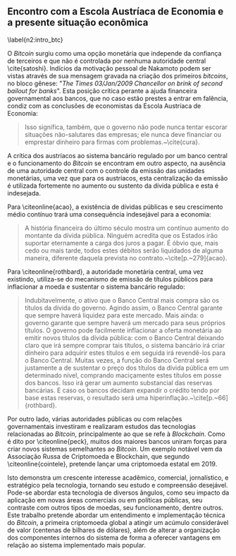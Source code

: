 ## Encontro com a Escola Austríaca de Economia e a presente situação econômica
\label{n2:intro_btc}

O *Bitcoin* surgiu como uma opção monetária que independe da confiança de terceiros e que não é controlada por nenhuma autoridade central \cite{satoshi}. Indícios da motivação pessoal de Nakamoto podem ser vistas através de sua mensagem gravada na criação dos primeiros *bitcoins*, no bloco gênese: "*The Times 03/Jan/2009 Chancellor on brink of second bailout for banks*". Esta posição crítica perante a ajuda financeira governamental aos bancos, que no caso estão prestes a entrar em falência, condiz com as conclusões de economistas da Escola Austríaca de Economia:

> Isso significa, também, que o governo não pode nunca tentar escorar situações não-salutares das empresas; ele nunca deve financiar ou emprestar dinheiro para firmas com problemas.~\cite{cura}. 

A crítica dos austríacos ao sistema bancário regulado por um banco central e o funcionamento do *Bitcoin* se encontram em outro aspecto, na ausência de uma autoridade central com o controle da emissão das unidades monetárias, uma vez que para os austríacos, esta centralização da emissão é utilizada fortemente no aumento ou sustento da dívida pública e esta é indesejada.

Para \citeonline{acao}, a existência de dívidas públicas e seu crescimento médio contínuo trará uma consequência indesejável para a economia:

> A história financeira do último século mostra um contínuo aumento do montante da dívida pública. Ninguém acredita que os Estados irão suportar eternamente a carga dos juros a pagar. É óbvio que, mais cedo ou mais tarde, todos estes débitos serão liquidados de alguma maneira, diferente daquela prevista no contrato.~\cite[p.~279]{acao}.

Para \citeonline{rothbard}, a autoridade monetária central, uma vez existindo, utiliza-se do mecanismo de emissão de títulos públicos para inflacionar a moeda e sustentar o sistema bancário regulado:

> Indubitavelmente, o ativo que o Banco Central mais compra são os títulos da dívida do governo. Agindo assim, o Banco Central garante que sempre haverá liquidez para este mercado. Mais ainda: o governo garante que sempre haverá um mercado para seus próprios títulos. O governo pode facilmente inflacionar a oferta monetária ao emitir novos títulos da dívida pública: com o Banco Central deixando claro que irá sempre comprar tais títulos, o sistema bancário irá criar dinheiro para adquirir estes títulos e em seguida irá revendê-los para o Banco Central. Muitas vezes, a função do Banco Central será justamente a de sustentar o preço dos títulos da dívida pública em um determinado nível, comprando maciçamente estes títulos em posse dos bancos. Isso irá gerar um aumento substancial das reservas bancárias. E caso os bancos decidam expandir o crédito tendo por base estas reservas, o resultado será uma hiperinflação.~\cite[p.~66]{rothbard}.

Por outro lado, várias autoridades públicas ou com relações governamentais investiram e realizaram estudos das tecnologias relacionadas ao *Bitcoin*, principalmente ao que se refe à *Blockchain*. Como é dito por \citeonline{peck}, muitos dos maiores bancos uniram forças para criar novos sistemas semelhantes ao *Bitcoin*. Um exemplo notável vem da Associação Russa de Criptomoeda e Blockchain, que segundo \citeonline{cointele}, pretende lançar uma criptomoeda estatal em 2019.

Isto demonstra um crescente interesse acadêmico, comercial, jornalístico, e estratégico pela tecnologia, tornando seu estudo e compreensão desejável. Pode-se abordar esta tecnologia de diversos ângulos, como seu impacto da aplicação em novas áreas comerciais ou em políticas públicas, seu contraste com outros tipos de moedas, seu funcionamento, dentre outros. Este trabalho pretende abordar um entendimento e implementação técnica do *Bitcoin*, a primeira criptomoeda global a atingir um acúmulo considerável de valor (centenas de bilhares de dólares), além de alterar a organização dos componentes internos do sistema de forma a oferecer vantagens em relação ao sistema implementado mais popular.
